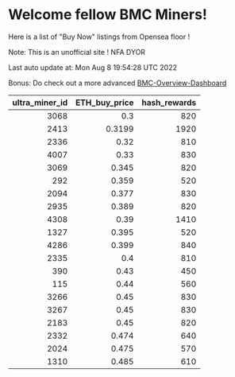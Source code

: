 # Welcome fellow BMC Miners!
Here is a list of "Buy Now" listings from Opensea floor !

Note: This is an unofficial site ! NFA DYOR

Last auto update at: Mon Aug  8 19:54:28 UTC 2022

Bonus: Do check out a more advanced [BMC-Overview-Dashboard](https://dune.com/defifunk/BMC-Overview-Dashboard)


|   ultra_miner_id |   ETH_buy_price |   hash_rewards |
|-----------------:|----------------:|---------------:|
|             3068 |          0.3    |            820 |
|             2413 |          0.3199 |           1920 |
|             2336 |          0.32   |            810 |
|             4007 |          0.33   |            830 |
|             3069 |          0.345  |            820 |
|              292 |          0.359  |            520 |
|             2094 |          0.377  |            830 |
|             2935 |          0.389  |            820 |
|             4308 |          0.39   |           1410 |
|             1327 |          0.395  |            520 |
|             4286 |          0.399  |            840 |
|             2335 |          0.4    |            810 |
|              390 |          0.43   |            450 |
|              115 |          0.44   |            560 |
|             3266 |          0.45   |            830 |
|             3267 |          0.45   |            830 |
|             2183 |          0.45   |            820 |
|             2332 |          0.474  |            640 |
|             2024 |          0.475  |            570 |
|             1310 |          0.485  |            610 |